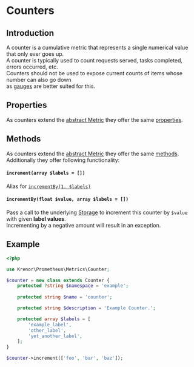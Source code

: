 Counters
========

## Introduction

A counter is a cumulative metric that represents a single numerical value that only ever goes up.  
A counter is typically used to count requests served, tasks completed, errors occurred, etc.  
Counters should not be used to expose current counts of items whose number can also go down  
as [gauges](GAUGES.md) are better suited for this.

## Properties

As counters extend the [abstract Metric](README.md) they offer the same [properties](README.md#properties).

## Methods

As counters extend the [abstract Metric](README.md) they offer the same [methods](README.md#methods).  
Additionally they offer following functionality:

#### `increment(array $labels = [])`

Alias for [`incrementBy(1, $labels)`](#incrementbyfloat-value-array-labels--)

#### `incrementBy(float $value, array $labels = [])`

Pass a call to the underlying [Storage](../storage/README.md) to increment this counter by `$value` 
with given **label values**.  
Incrementing by a negative amount will result in an exception.

## Example

```php
<?php

use Krenor\Prometheus\Metrics\Counter;

$counter = new class extends Counter {
    protected ?string $namespace = 'example';
    
    protected string $name = 'counter';

    protected string $description = 'Example Counter.';

    protected array $labels = [
        'example_label',
        'other_label',
        'yet_another_label',
    ];
}

$counter->increment(['foo', 'bar', 'baz']);
```
